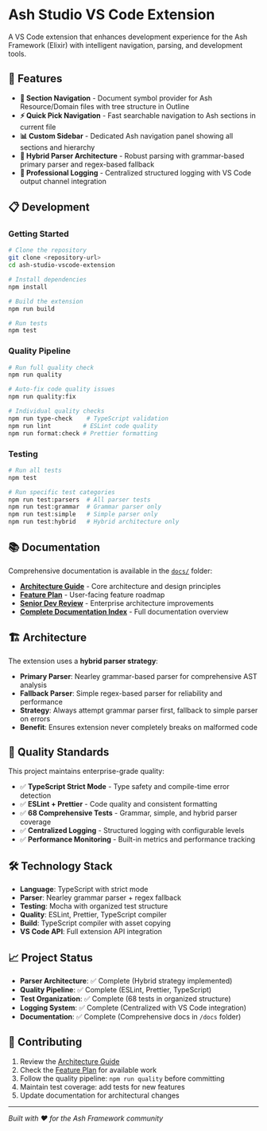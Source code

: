 # Ash Studio VS Code Extension

A VS Code extension that enhances development experience for the Ash Framework (Elixir) with
intelligent navigation, parsing, and development tools.

## 🚀 Features

- **🧭 Section Navigation** - Document symbol provider for Ash Resource/Domain files with tree
  structure in Outline
- **⚡ Quick Pick Navigation** - Fast searchable navigation to Ash sections in current file
- **📊 Custom Sidebar** - Dedicated Ash navigation panel showing all sections and hierarchy
- **🔧 Hybrid Parser Architecture** - Robust parsing with grammar-based primary parser and
  regex-based fallback
- **📝 Professional Logging** - Centralized structured logging with VS Code output channel
  integration

## 📋 Development

### **Getting Started**

```bash
# Clone the repository
git clone <repository-url>
cd ash-studio-vscode-extension

# Install dependencies
npm install

# Build the extension
npm run build

# Run tests
npm test
```

### **Quality Pipeline**

```bash
# Run full quality check
npm run quality

# Auto-fix code quality issues
npm run quality:fix

# Individual quality checks
npm run type-check    # TypeScript validation
npm run lint         # ESLint code quality
npm run format:check # Prettier formatting
```

### **Testing**

```bash
# Run all tests
npm test

# Run specific test categories
npm run test:parsers  # All parser tests
npm run test:grammar  # Grammar parser only
npm run test:simple   # Simple parser only
npm run test:hybrid   # Hybrid architecture only
```

## 📚 Documentation

Comprehensive documentation is available in the [`docs/`](./docs/) folder:

- **[Architecture Guide](./docs/ARCHITECTURE.md)** - Core architecture and design principles
- **[Feature Plan](./docs/feature-plan.md)** - User-facing feature roadmap
- **[Senior Dev Review](./docs/SENIOR_DEV_ARCHITECTURE_REVIEW.md)** - Enterprise architecture
  improvements
- **[Complete Documentation Index](./docs/README.md)** - Full documentation overview

## 🏗️ Architecture

The extension uses a **hybrid parser strategy**:

- **Primary Parser**: Nearley grammar-based parser for comprehensive AST analysis
- **Fallback Parser**: Simple regex-based parser for reliability and performance
- **Strategy**: Always attempt grammar parser first, fallback to simple parser on errors
- **Benefit**: Ensures extension never completely breaks on malformed code

## 🎯 Quality Standards

This project maintains enterprise-grade quality:

- ✅ **TypeScript Strict Mode** - Type safety and compile-time error detection
- ✅ **ESLint + Prettier** - Code quality and consistent formatting
- ✅ **68 Comprehensive Tests** - Grammar, simple, and hybrid parser coverage
- ✅ **Centralized Logging** - Structured logging with configurable levels
- ✅ **Performance Monitoring** - Built-in metrics and performance tracking

## 🛠️ Technology Stack

- **Language**: TypeScript with strict mode
- **Parser**: Nearley grammar parser + regex fallback
- **Testing**: Mocha with organized test structure
- **Quality**: ESLint, Prettier, TypeScript compiler
- **Build**: TypeScript compiler with asset copying
- **VS Code API**: Full extension API integration

## 📈 Project Status

- **Parser Architecture**: ✅ Complete (Hybrid strategy implemented)
- **Quality Pipeline**: ✅ Complete (ESLint, Prettier, TypeScript)
- **Test Organization**: ✅ Complete (68 tests in organized structure)
- **Logging System**: ✅ Complete (Centralized with VS Code integration)
- **Documentation**: ✅ Complete (Comprehensive docs in `/docs` folder)

## 🤝 Contributing

1. Review the [Architecture Guide](./docs/ARCHITECTURE.md)
2. Check the [Feature Plan](./docs/feature-plan.md) for available work
3. Follow the quality pipeline: `npm run quality` before committing
4. Maintain test coverage: add tests for new features
5. Update documentation for architectural changes

---

_Built with ❤️ for the Ash Framework community_
